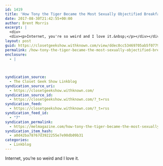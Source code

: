 ```yaml
---
id: 1419
title: 'How Tony the Tiger Became the Most Sexually Objectified Breakfast Mascot &#8211; Internet, you&#8217;re so weird and I love it'
date: 2017-08-30T21:42:55+00:00
author: Brent Morris
excerpt: |
  <div>
  <div><p>Internet, you're so weird and I love it.&nbsp;</p></div></div>
layout: post
guid: https://closetgeekshow.withknown.com/view/ddec0cc53469705ab5f0779f07e2b65b
permalink: /how-tony-the-tiger-became-the-most-sexually-objectified-breakfast-mascot-internet-youre-so-weird-and-i-love-it/
enclosure:
  - |
    
    
    
syndication_source:
  - The Closet Geek Show Linkblog
syndication_source_uri:
  - https://closetgeekshow.withknown.com/
syndication_source_id:
  - https://closetgeekshow.withknown.com/?_t=rss
syndication_feed:
  - https://closetgeekshow.withknown.com/?_t=rss
syndication_feed_id:
  - "7"
syndication_permalink:
  - https://melmagazine.com/how-tony-the-tiger-became-the-most-sexually-objectified-breakfast-mascot-8cad4f6e7901
syndication_item_hash:
  - a0d42ba78767d3922255e7e90db09b31
categories:
  - Linkblog
---
```

<div class="known-bookmark">
  <div class="e-content">
    <p>
      Internet, you&#8217;re so weird and I love it. 
    </p>
  </div>
</div>